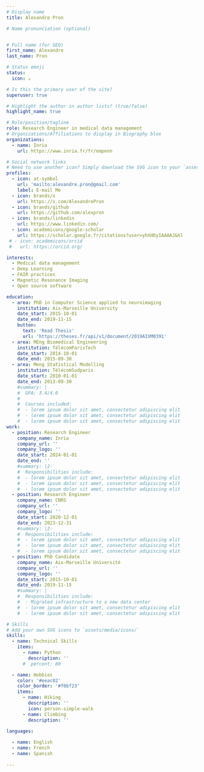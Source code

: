 ```yaml
---
# Display name
title: Alexandre Pron

# Name pronunciation (optional)


# Full name (for SEO)
first_name: Alexandre
last_name: Pron

# Status emoji
status:
  icon: ☕️

# Is this the primary user of the site?
superuser: true

# Highlight the author in author lists? (true/false)
highlight_name: true

# Role/position/tagline
role: Research Engineer in medical data management
# Organizations/Affiliations to display in Biography blox
organizations:
  - name: Inria
    url: https://www.inria.fr/fr/empenn

# Social network links
# Need to use another icon? Simply download the SVG icon to your `assets/media/icons/` folder.
profiles:
  - icon: at-symbol
    url: 'mailto:alexandre.pron@gmail.com'
    label: E-mail Me
  - icon: brands/x
    url: https://x.com/AlexandrePron
  - icon: brands/github
    url: https://github.com/alexpron
  - icon: brands/linkedin
    url: https://www.linkedin.com/
  - icon: academicons/google-scholar
    url: https://scholar.google.fr/citations?user=yhXHDyIAAAAJ&hl
 # - icon: academicons/orcid
 #   url: https://orcid.org/

interests:
  - Medical data management
  - Deep Learning
  - FAIR practices
  - Magnetic Resonance Imaging
  - Open source software

education:
  - area: PhD in Computer Science applied to neuroimaging
    institution: Aix-Marseille University
    date_start: 2015-10-01
    date_end: 2019-11-15
    button:
      text: 'Read Thesis'
      url: 'https://theses.fr/api/v1/document/2019AIXM0391'
  - area: MEng Biomedical Engineering
    institution: TélécomParisTech
    date_start: 2014-10-01
    date_end: 2015-09-30
  - area: Meng Statistical Modelling
    institution: TélécomSudparis
    date_start: 2010-01-01
    date_end: 2013-09-30
    #summary: |
    #  GPA: 3.4/4.0
    #  
    #  Courses included:
    #  - lorem ipsum dolor sit amet, consectetur adipiscing elit
    #  - lorem ipsum dolor sit amet, consectetur adipiscing elit
    #  - lorem ipsum dolor sit amet, consectetur adipiscing elit
work:
  - position: Research Engineer
    company_name: Inria
    company_url: ''
    company_logo: ''
    date_start: 2024-01-01
    date_end: ''
    #summary: |2-
    #  Responsibilities include:
    #  - lorem ipsum dolor sit amet, consectetur adipiscing elit
    #  - lorem ipsum dolor sit amet, consectetur adipiscing elit
    #  - lorem ipsum dolor sit amet, consectetur adipiscing elit
  - position: Research Engineer
    company_name: CNRS
    company_url: ''
    company_logo: ''
    date_start: 2020-12-01
    date_end: 2023-12-31
    #summary: |2-
    #  Responsibilities include:
    #  - lorem ipsum dolor sit amet, consectetur adipiscing elit
    #  - lorem ipsum dolor sit amet, consectetur adipiscing elit
    #  - lorem ipsum dolor sit amet, consectetur adipiscing elit
  - position: PhD Candidate
    company_name: Aix-Marseille Université
    company_url: ''
    company_logo: ''
    date_start: 2015-10-01
    date_end: 2019-11-15
    #summary: |
    #  Responsibilities include:
    #  - Migrated infrastructure to a new data center
    #  - lorem ipsum dolor sit amet, consectetur adipiscing elit
    #  - lorem ipsum dolor sit amet, consectetur adipiscing elit

# Skills
# Add your own SVG icons to `assets/media/icons/`
skills:
  - name: Technical Skills
    items:
      - name: Python
        description: ''
      #  percent: 80

  - name: Hobbies
    color: '#eeac02'
    color_border: '#f0bf23'
    items:
      - name: Hiking
        description: ''
        icon: person-simple-walk
      - name: Climbing
        description: ''

languages:
  
  - name: English
  - name: French
  - name: Spanish
 
---
```



